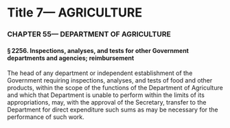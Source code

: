 
# Title 7— AGRICULTURE
### CHAPTER 55— DEPARTMENT OF AGRICULTURE
#### § 2256. Inspections, analyses, and tests for other Government departments and agencies; reimbursement

The head of any department or independent establishment of the Government requiring inspections, analyses, and tests of food and other products, within the scope of the functions of the Department of Agriculture and which that Department is unable to perform within the limits of its appropriations, may, with the approval of the Secretary, transfer to the Department for direct expenditure such sums as may be necessary for the performance of such work.

